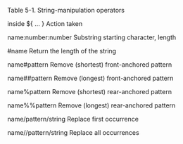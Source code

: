 Table 5-1. String-manipulation operators

inside ${ ... }     Action taken
  
name:number:number Substring starting character, length

#name Return the length of the string

name#pattern Remove (shortest) front-anchored pattern

name##pattern Remove (longest) front-anchored pattern

name%pattern Remove (shortest) rear-anchored pattern

name%%pattern Remove (longest) rear-anchored pattern

name/pattern/string Replace first occurrence

name//pattern/string Replace all occurrences

